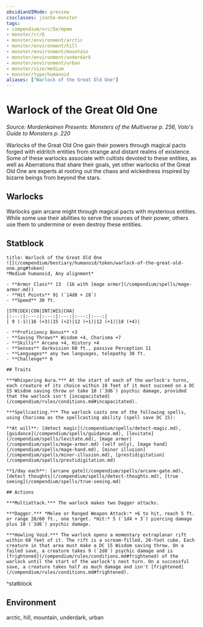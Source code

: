 ```yaml
---
obsidianUIMode: preview
cssclasses: json5e-monster
tags:
- compendium/src/5e/mpmm
- monster/cr/6
- monster/environment/arctic
- monster/environment/hill
- monster/environment/mountain
- monster/environment/underdark
- monster/environment/urban
- monster/size/medium
- monster/type/humanoid
aliases: ["Warlock of the Great Old One"]
---
```

# Warlock of the Great Old One
*Source: Mordenkainen Presents: Monsters of the Multiverse p. 256, Volo's Guide to Monsters p. 220*  

Warlocks of the Great Old One gain their powers through magical pacts forged with eldritch entities from strange and distant realms of existence. Some of these warlocks associate with cultists devoted to these entities, as well as Aberrations that share their goals, yet other warlocks of the Great Old One are experts at rooting out the chaos and wickedness inspired by bizarre beings from beyond the stars.

## Warlocks

Warlocks gain arcane might through magical pacts with mysterious entities. While some use their abilities to serve the sources of their power, others use them to undermine or even destroy these entities.

## Statblock

```ad-statblock
title: Warlock of the Great Old One
![](/compendium/bestiary/humanoid/token/warlock-of-the-great-old-one.png#token)
*Medium humanoid, Any alignment*

- **Armor Class** 13  (16 with [mage armor](/compendium/spells/mage-armor.md))
- **Hit Points** 91 (`14d8 + 28`)
- **Speed** 30 ft.

|STR|DEX|CON|INT|WIS|CHA|
|:---:|:---:|:---:|:---:|:---:|:---:|
| 9 (-1)|16 (+3)|15 (+2)|12 (+1)|12 (+1)|18 (+4)|

- **Proficiency Bonus** +3
- **Saving Throws** Wisdom +4, Charisma +7
- **Skills** Arcana +4, History +4
- **Senses** darkvision 60 ft., passive Perception 11
- **Languages** any two languages, telepathy 30 ft.
- **Challenge** 6

## Traits

***Whispering Aura.*** At the start of each of the warlock's turns, each creature of its choice within 10 feet of it must succeed on a DC 15 Wisdom saving throw or take 10 (`3d6`) psychic damage, provided that the warlock isn't [incapacitated](/compendium/rules/conditions.md#incapacitated).

***Spellcasting.*** The warlock casts one of the following spells, using Charisma as the spellcasting ability (spell save DC 15): 

**At will**: [detect magic](/compendium/spells/detect-magic.md), [guidance](/compendium/spells/guidance.md), [levitate](/compendium/spells/levitate.md), [mage armor](/compendium/spells/mage-armor.md) (self only), [mage hand](/compendium/spells/mage-hand.md), [minor illusion](/compendium/spells/minor-illusion.md), [prestidigitation](/compendium/spells/prestidigitation.md)

**1/day each**: [arcane gate](/compendium/spells/arcane-gate.md), [detect thoughts](/compendium/spells/detect-thoughts.md), [true seeing](/compendium/spells/true-seeing.md)

## Actions

***Multiattack.*** The warlock makes two Dagger attacks.

***Dagger.*** *Melee or Ranged Weapon Attack:* +6 to hit, reach 5 ft. or range 20/60 ft., one target. *Hit:* 5 (`1d4 + 3`) piercing damage plus 10 (`3d6`) psychic damage.

***Howling Void.*** The warlock opens a momentary extraplanar rift within 60 feet of it. The rift is a scream-filled, 20-foot cube. Each creature in that area must make a DC 15 Wisdom saving throw. On a failed save, a creature takes 9 (`2d8`) psychic damage and is [frightened](/compendium/rules/conditions.md#frightened) of the warlock until the start of the warlock's next turn. On a successful save, a creature takes half as much damage and isn't [frightened](/compendium/rules/conditions.md#frightened).
```
^statblock

## Environment

arctic, hill, mountain, underdark, urban
